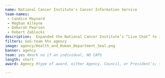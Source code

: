 ```yaml
---
name: National Cancer Institute's Cancer Information Service
team-names: 
 - Candice Maynard
 - Meghan Alleyne
 - Deborah Pearson
 - Robert Zablocki 
description:  Expanded the National Cancer Institute’s “Live Chat” to include a new feature designed to capture information such as health status and disease characteristics. The team’s utilization of technology led to 3,000+ interactions, improving operations and increasing client satisfaction in just three months. 
filters: GoG-team hhs agency
image: agency/Health_and_Human_Department_Seal.png
banner: agency
team: yes #mark no if an individual, NO CAPS 
length: short
award: Agency #type of award, either Agency, Council, or President's; this is case sensitive so make sure to match the options listed exactly. This section generates the format of the card

---
```


